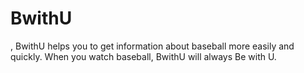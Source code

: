 # BwithU
, BwithU helps you to get information about baseball more easily and quickly. When you watch baseball, BwithU will always Be with U.
